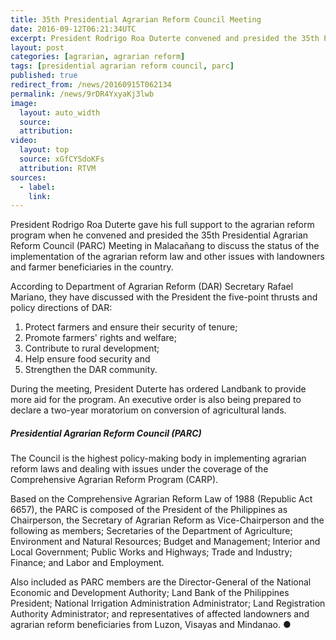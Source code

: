```yaml
---
title: 35th Presidential Agrarian Reform Council Meeting
date: 2016-09-12T06:21:34UTC
excerpt: President Rodrigo Roa Duterte convened and presided the 35th Presidential Agrarian Reform Council Meeting in Malacañang on 12 September 2016 to discuss the status of the implementation of the agrarian reform law and other issues.
layout: post
categories: [agrarian, agrarian reform]
tags: [presidential agrarian reform council, parc]
published: true
redirect_from: /news/20160915T062134
permalink: /news/9rDR4YxyaKj3lwb
image:
  layout: auto_width
  source: 
  attribution: 
video:
  layout: top
  source: xGfCYSdoKFs
  attribution: RTVM
sources:
  - label:
    link:
---
```


President Rodrigo Roa Duterte gave his full support to the agrarian reform program when he convened and presided the 35th Presidential Agrarian Reform Council (PARC) Meeting in Malacañang to discuss the status of the implementation of the agrarian reform law and other issues with landowners and farmer beneficiaries in the country.

According to Department of Agrarian Reform (DAR) Secretary Rafael Mariano, they have discussed with the President the five-point thrusts and policy directions of DAR:

1. Protect farmers and ensure their security of tenure;
2. Promote farmers' rights and welfare;
3. Contribute to rural development;
4. Help ensure food security and
5. Strengthen the DAR community.

During the meeting, President Duterte has ordered Landbank to provide more aid for the program.
An executive order is also being prepared to declare a two-year moratorium on conversion of agricultural lands.

##### Presidential Agrarian Reform Council (PARC)

The Council is the highest policy-making body in implementing agrarian reform laws and dealing with issues under the coverage of the Comprehensive Agrarian Reform Program (CARP).

Based on the Comprehensive Agrarian Reform Law of 1988 (Republic Act 6657), the PARC is composed of the President of the Philippines as Chairperson, the Secretary of Agrarian Reform as Vice-Chairperson and the following as members; Secretaries of the Department of Agriculture; Environment and Natural Resources; Budget and Management; Interior and Local Government; Public Works and Highways; Trade and Industry; Finance; and Labor and Employment.

Also included as PARC members are the Director-General of the National Economic and Development Authority; Land Bank of the Philippines President; National Irrigation Administration Administrator; Land Registration Authority Administrator; and representatives of affected landowners and agrarian reform beneficiaries from Luzon, Visayas and Mindanao.
&#x25cf;


